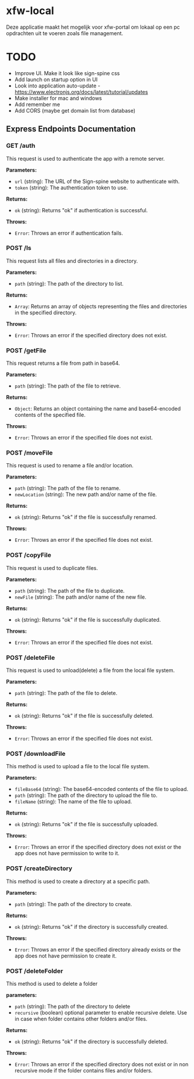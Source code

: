 # xfw-local
Deze applicatie maakt het mogelijk voor xfw-portal om lokaal op een pc opdrachten uit te voeren zoals file management.

# TODO
- Improve UI. Make it look like sign-spine css
- Add launch on startup option in UI
- Look into application auto-update - https://www.electronjs.org/docs/latest/tutorial/updates
- Make installer for mac and windows
- Add remember me
- Add CORS (maybe get domain list from database)

## Express Endpoints Documentation

### GET /auth
This request is used to authenticate the app with a remote server.

**Parameters:**
- `url` (string): The URL of the Sign-spine website to authenticate with.
- `token` (string): The authentication token to use.

**Returns:**
- `ok` (string): Returns "ok" if authentication is successful.

**Throws:**
- `Error`: Throws an error if authentication fails.

### POST /ls
This request lists all files and directories in a directory.

**Parameters:**
- `path` (string): The path of the directory to list.

**Returns:**
- `Array`: Returns an array of objects representing the files and directories in the specified directory.

**Throws:**
- `Error`: Throws an error if the specified directory does not exist.

### POST /getFile
This request returns a file from path in base64.

**Parameters:**
- `path` (string): The path of the file to retrieve.

**Returns:**
- `Object`: Returns an object containing the name and base64-encoded contents of the specified file.

**Throws:**
- `Error`: Throws an error if the specified file does not exist.

### POST /moveFile
This request is used to rename a file and/or location.

**Parameters:**
- `path` (string): The path of the file to rename.
- `newLocation` (string): The new path and/or name of the file.

**Returns:**
- `ok` (string): Returns "ok" if the file is successfully renamed.

**Throws:**
- `Error`: Throws an error if the specified file does not exist.

### POST /copyFile
This request is used to duplicate files.

**Parameters:**
- `path` (string): The path of the file to duplicate.
- `newFile` (string): The path and/or name of the new file.

**Returns:**
- `ok` (string): Returns "ok" if the file is successfully duplicated.

**Throws:**
- `Error`: Throws an error if the specified file does not exist.

### POST /deleteFile
This request is used to unload(delete) a file from the local file system.

**Parameters:**
- `path` (string): The path of the file to delete.

**Returns:**
- `ok` (string): Returns "ok" if the file is successfully deleted.

**Throws:**
- `Error`: Throws an error if the specified file does not exist.

### POST /downloadFile
This method is used to upload a file to the local file system.

**Parameters:**
- `fileBase64` (string): The base64-encoded contents of the file to upload.
- `path` (string): The path of the directory to upload the file to.
- `fileName` (string): The name of the file to upload.

**Returns:**
- `ok` (string): Returns "ok" if the file is successfully uploaded.

**Throws:**
- `Error`: Throws an error if the specified directory does not exist or the app does not have permission to write to it.

### POST /createDirectory
This method is used to create a directory at a specific path.

**Parameters:**
- `path` (string): The path of the directory to create.

**Returns:**
- `ok` (string): Returns "ok" if the directory is successfully created.

**Throws:**
- `Error`: Throws an error if the specified directory already exists or the app does not have permission to create it.

### POST /deleteFolder
This method is used to delete a folder

**parameters:**
- `path` (string): The path of the directory to delete
- `recursive` (boolean) optional parameter to enable recursive delete. Use in case when folder contains other folders and/or files.

**Returns:**
- `ok` (string): Returns "ok" if the directory is successfully deleted.

**Throws:**
- `Error`: Throws an error if the specified directory does not exist or in non recursive mode if the folder contains files and/or folders.